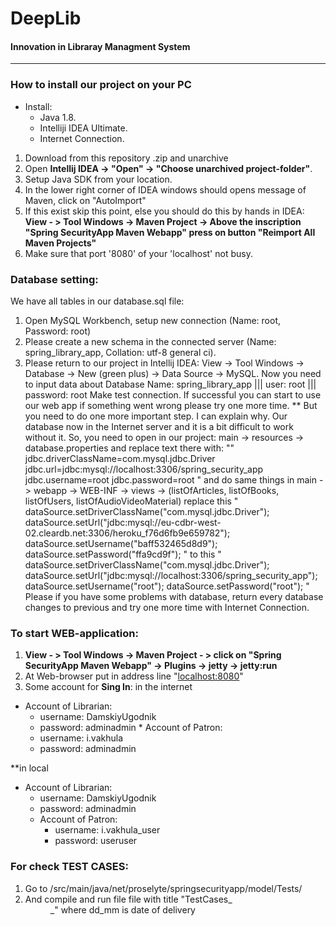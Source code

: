 

 **DeepLib** 
 ====================
#### Innovation in Libraray Managment System

------------------------------

### **How to install our project on your PC** 

+ Install:
  - Java 1.8.
  - Intelliji IDEA Ultimate.
  - Internet Connection.
         

1. Download from this repository .zip and unarchive
2. Open **Intellij IDEA -> "Open" -> "Choose unarchived project-folder"**.
3. Setup Java SDK from your location.
4. In the lower right corner of IDEA windows should opens message of Maven, click on "AutoImport"
5. If this exist skip this point, else you should do this by hands in IDEA:
      **View - > Tool Windows -> Maven Project -> Above the inscription "Spring SecurityApp Maven Webapp" press on button "Reimport All Maven Projects"**
6. Make sure that port '8080' of your 'localhost' not busy. 

### Database setting:
We have all tables in our database.sql file:
1. Open MySQL Workbench, setup new connection (Name: root, Password: root)
2. Please create a new schema in the connected server (Name: spring_library_app, Collation: utf-8 general ci).
3. Please return to our project in Intellij IDEA: View -> Tool Windows -> Database -> New (green plus) -> Data Source -> MySQL.
Now you need to input data about Database
Name: spring_library_app ||| user: root ||| password: root
Make test connection.
If successful you can start to use our web app if something went wrong please try one more time.
**
But you need to do one more important step. I can explain why. Our database now in the Internet server and it is a bit difficult to work without it. So, you need to open in our project: main -> resources -> database.properties and replace text there with:
""
jdbc.driverClassName=com.mysql.jdbc.Driver
jdbc.url=jdbc:mysql://localhost:3306/spring_security_app
jdbc.username=root
jdbc.password=root
"
and do same things in main -> webapp -> WEB-INF -> views -> (listOfArticles, listOfBooks, listOfUsers, listOfAudioVideoMaterial)
replace this 
"
 dataSource.setDriverClassName("com.mysql.jdbc.Driver");
                dataSource.setUrl("jdbc:mysql://eu-cdbr-west-02.cleardb.net:3306/heroku_f76d6fb9e659782");
                dataSource.setUsername("baff532465d8d9");
                dataSource.setPassword("ffa9cd9f");
"
to this
"
 dataSource.setDriverClassName("com.mysql.jdbc.Driver");
                dataSource.setUrl("jdbc:mysql://localhost:3306/spring_security_app");
                dataSource.setUsername("root");
                dataSource.setPassword("root");
"
Please if you have some problems with database, return every database changes to previous and try one more time with Internet Connection.



 ### To start WEB-application:
  1. **View - > Tool Windows -> Maven Project - > click on "Spring SecurityApp Maven Webapp" -> Plugins -> jetty -> jetty:run**
  2. At Web-browser put in address line "[localhost:8080](http://localhost:8080)"
  3. Some account for **Sing In**:
  in the internet
   * Account of Librarian:
      + username: DamskiyUgodnik
      + password: adminadmin
    * Account of Patron:
      + username: i.vakhula
      + password: adminadmin
      
    
 **in local
 * Account of Librarian:
      + username: DamskiyUgodnik
      + password: adminadmin
    * Account of Patron:
      + username: i.vakhula_user
      + password: useruser
 
 ### For check TEST CASES:
 
 1. Go to /src/main/java/net/proselyte/springsecurityapp/model/Tests/
 2. And compile and run file file with title "TestCases_<dd>_<mm>" where dd_mm is date of delivery
 
 


